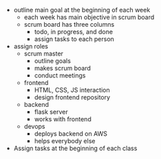 - outline main goal at the beginning of each week
    - each week has main objective in scrum board
    - scrum board has three columns
        - todo, in progress, and done
        - assign tasks to each person
- assign roles
    - scrum master
        - outline goals
        - makes scrum board
        - conduct meetings
    - frontend
        - HTML, CSS, JS interaction
        - design frontend repository
    - backend
        - flask server
        - works with frontend
    - devops
        - deploys backend on AWS
        - helps everybody else
- Assign tasks at the beginning of each class
